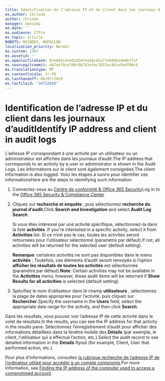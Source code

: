 ```yaml
---
title: Identification de l’adresse IP et du client dans les journaux d’audit
ms.author: chrisda
author: chrisda
manager: dansimp
ms.date: ''
ms.audience: ITPro
ms.topic: article
ROBOTS: NOINDEX, NOFOLLOW
localization_priority: Normal
ms.custom: 1367
ms.assetid: ''
ms.openlocfilehash: 87e0d414fe02d5074a56cd5a77d50db1464b7faf
ms.sourcegitcommit: 4b7e478ce700c0b781efec3857ac4dce5bdf00c6
ms.translationtype: MT
ms.contentlocale: fr-FR
ms.lasthandoff: 06/07/2019
ms.locfileid: "34752058"
---
```

# <a name="identify-ip-address-and-client-in-audit-logs"></a><span data-ttu-id="66986-102">Identification de l’adresse IP et du client dans les journaux d’audit</span><span class="sxs-lookup"><span data-stu-id="66986-102">Identify IP address and client in audit logs</span></span>

<span data-ttu-id="66986-103">L’adresse IP correspondant à une activité par un utilisateur ou un administrateur est affichée dans les journaux d’audit.</span><span class="sxs-lookup"><span data-stu-id="66986-103">The IP address that corresponds to an activity by a user or administrator is shown in the Audit Logs.</span></span> <span data-ttu-id="66986-104">Les informations sur le client sont également consignées.</span><span class="sxs-lookup"><span data-stu-id="66986-104">The client information is also logged.</span></span> <span data-ttu-id="66986-105">Voici les étapes à suivre pour identifier ces informations</span><span class="sxs-lookup"><span data-stu-id="66986-105">Here are the steps to identifying such information</span></span>

1. <span data-ttu-id="66986-106">Connectez-vous au [Centre de conformité & Office 365 Security](https://protection.office.com/)</span><span class="sxs-lookup"><span data-stu-id="66986-106">Log in to the [Office 365 Security & Compliance Center](https://protection.office.com/)</span></span>

2. <span data-ttu-id="66986-107">Cliquez sur **recherche et enquête** , puis sélectionnez **recherche du journal d’audit**.</span><span class="sxs-lookup"><span data-stu-id="66986-107">Click **Search and Investigation** and select **Audit Log Search**.</span></span>

   <span data-ttu-id="66986-108">Si vous êtes intéressé par une activité spécifique, sélectionnez-la dans la liste **activités** .</span><span class="sxs-lookup"><span data-stu-id="66986-108">If you're interested in a specific activity, select it from **Activities** list.</span></span> <span data-ttu-id="66986-109">Si ce n’est pas le cas, toutes les activités seront retournées pour l’utilisateur sélectionné (paramètre par défaut).</span><span class="sxs-lookup"><span data-stu-id="66986-109">If not, all activities will be returned for the selected user (default setting).</span></span>

   <span data-ttu-id="66986-110">**Remarque**: certaines activités ne sont pas disponibles dans le menu **activités** ; Toutefois, ces éléments d’audit seront renvoyés si l’option **afficher les résultats de toutes les activités** est sélectionnée (paramètre par défaut).</span><span class="sxs-lookup"><span data-stu-id="66986-110">**Note**: Certain activities may not be available in the **Activities** menu; however, those audit items will be returned if **Show Results for all activities** is selected (default setting).</span></span>

3. <span data-ttu-id="66986-111">Spécifiez le nom d’utilisateur dans le champ **utilisateurs** , sélectionnez la plage de dates appropriée pour l’activité, puis cliquez sur **Rechercher**.</span><span class="sxs-lookup"><span data-stu-id="66986-111">Specify the username in the **Users** field, select the appropriate date range for the activity, and then click **Search**.</span></span>

<span data-ttu-id="66986-112">Dans les résultats, vous pouvez voir l’adresse IP de cette activité dans le volet de résultats.</span><span class="sxs-lookup"><span data-stu-id="66986-112">In the results, you can see the IP address for that activity in the results pane.</span></span> <span data-ttu-id="66986-113">Sélectionnez l’enregistrement d’audit pour afficher des informations détaillées dans la fenêtre mobile des **Détails** (par exemple, le client, l’utilisateur qui a effectué l’action, etc.).</span><span class="sxs-lookup"><span data-stu-id="66986-113">Select the audit record to see detailed information in the **Details** flyout (for example, Client, User that performed action, etc.).</span></span>

<span data-ttu-id="66986-114">Pour plus d’informations, consultez [la rubrique recherche de l’adresse IP de l’ordinateur utilisé pour accéder à un compte compromis](https://docs.microsoft.com/office365/securitycompliance/auditing-troubleshooting-scenarios#finding-the-ip-address-of-the-computer-used-to-access-a-compromised-account).</span><span class="sxs-lookup"><span data-stu-id="66986-114">For more information, see [Finding the IP address of the computer used to access a compromised account](https://docs.microsoft.com/office365/securitycompliance/auditing-troubleshooting-scenarios#finding-the-ip-address-of-the-computer-used-to-access-a-compromised-account).</span></span>
